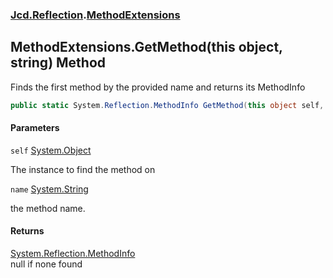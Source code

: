 ### [Jcd.Reflection](Jcd.Reflection.md 'Jcd.Reflection').[MethodExtensions](MethodExtensions.md 'Jcd.Reflection.MethodExtensions')

## MethodExtensions.GetMethod(this object, string) Method

Finds the first method by the provided name and returns its MethodInfo

```csharp
public static System.Reflection.MethodInfo GetMethod(this object self, string name);
```
#### Parameters

<a name='Jcd.Reflection.MethodExtensions.GetMethod(thisobject,string).self'></a>

`self` [System.Object](https://docs.microsoft.com/en-us/dotnet/api/System.Object 'System.Object')

The instance to find the method on

<a name='Jcd.Reflection.MethodExtensions.GetMethod(thisobject,string).name'></a>

`name` [System.String](https://docs.microsoft.com/en-us/dotnet/api/System.String 'System.String')

the method name.

#### Returns
[System.Reflection.MethodInfo](https://docs.microsoft.com/en-us/dotnet/api/System.Reflection.MethodInfo 'System.Reflection.MethodInfo')  
null if none found